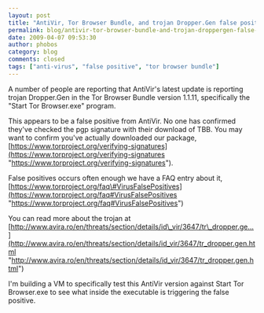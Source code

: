```yaml
---
layout: post
title: "AntiVir, Tor Browser Bundle, and trojan Dropper.Gen false positive"
permalink: blog/antivir-tor-browser-bundle-and-trojan-droppergen-false-positive
date: 2009-04-07 09:53:30
author: phobos
category: blog
comments: closed
tags: ["anti-virus", "false positive", "tor browser bundle"]
---
```


A number of people are reporting that AntiVir's latest update is reporting trojan Dropper.Gen in the Tor Browser Bundle version 1.1.11, specifically the "Start Tor Browser.exe" program.

This appears to be a false positive from AntiVir. No one has confirmed they've checked the pgp signature with their download of TBB. You may want to confirm you've actually downloaded our package, [https://www.torproject.org/verifying-signatures](https://www.torproject.org/verifying-signatures "https://www.torproject.org/verifying-signatures").

False positives occurs often enough we have a FAQ entry about it, [https://www.torproject.org/faq\#VirusFalsePositives](https://www.torproject.org/faq#VirusFalsePositives "https://www.torproject.org/faq#VirusFalsePositives")

You can read more about the trojan at [http://www.avira.ro/en/threats/section/details/id\_vir/3647/tr\_dropper.ge...](http://www.avira.ro/en/threats/section/details/id_vir/3647/tr_dropper.gen.html "http://www.avira.ro/en/threats/section/details/id_vir/3647/tr_dropper.gen.html")

I'm building a VM to specifically test this AntiVir version against Start Tor Browser.exe to see what inside the executable is triggering the false positive.
